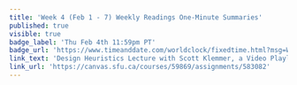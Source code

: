 ```yaml
---
title: 'Week 4 (Feb 1 - 7) Weekly Readings One-Minute Summaries'
published: true
visible: true
badge_label: 'Thu Feb 4th 11:59pm PT'
badge_url: 'https://www.timeanddate.com/worldclock/fixedtime.html?msg=Week+2+%28Sep+12+-+18%29+Weekly+Readings+One-Minute+Summaries+Due+Date&iso=20210204T2359&p1=256'
link_text: 'Design Heuristics Lecture with Scott Klemmer, a Video Playlist'
link_url: 'https://canvas.sfu.ca/courses/59869/assignments/583082'
---
```

